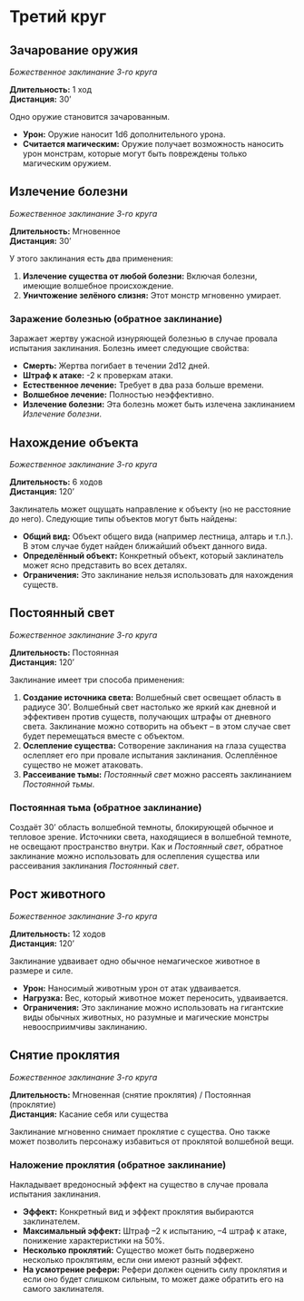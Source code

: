 # Третий круг

## Зачарование оружия

_Божественное заклинание 3-го круга_

**Длительность:** 1 ход\
**Дистанция:** 30’

Одно оружие становится зачарованным.

- **Урон:** Оружие наносит 1d6 дополнительного урона.
- **Считается магическим:** Оружие получает возможность наносить урон монстрам, которые могут быть повреждены только магическим оружием.

## Излечение болезни

_Божественное заклинание 3-го круга_

**Длительность:** Мгновенное\
**Дистанция:** 30’

У этого заклинания есть два применения:

1. **Излечение существа от любой болезни:** Включая болезни, имеющие волшебное происхождение.
2. **Уничтожение зелёного слизня:** Этот монстр мгновенно умирает.

### Заражение болезнью (обратное заклинание)

Заражает жертву ужасной изнуряющей болезнью в случае провала испытания заклинания. Болезнь имеет следующие свойства:

- **Смерть:** Жертва погибает в течении 2d12 дней.
- **Штраф к атаке:** -2 к проверкам атаки.
- **Естественное лечение:** Требует в два раза больше времени.
- **Волшебное лечение:** Полностью неэффективно.
- **Излечение болезни:** Эта болезнь может быть излечена заклинанием _Излечение болезни_.

## Нахождение объекта

_Божественное заклинание 3-го круга_

**Длительность:** 6 ходов\
**Дистанция:** 120’

Заклинатель может ощущать направление к объекту (но не расстояние до него). Следующие типы объектов могут быть найдены:

- **Общий вид:** Объект общего вида (например лестница, алтарь и т.п.). В этом случае будет найден ближайший объект данного вида.
- **Определённый объект:** Конкретный объект, который заклинатель может ясно представить во всех деталях.
- **Ограничения:** Это заклинание нельзя использовать для нахождения существ.

## Постоянный свет

_Божественное заклинание 3-го круга_

**Длительность:** Постоянная\
**Дистанция:** 120’

Заклинание имеет три способа применения:

1. **Создание источника света:** Волшебный свет освещает область в радиусе 30’. Волшебный свет настолько же яркий как дневной и эффективен против существ, получающих штрафы от дневного света. Заклинание можно сотворить на объект – в этом случае свет будет перемещаться вместе с объектом.
2. **Ослепление существа:** Сотворение заклинания на глаза существа ослепляет его при провале испытания заклинания. Ослеплённое существо не может атаковать.
3. **Рассеивание тьмы:** _Постоянный свет_ можно рассеять заклинанием _Постоянной тьмы_.

### Постоянная тьма (обратное заклинание)

Создаёт 30’ область волшебной темноты, блокирующей обычное и тепловое зрение. Источники света, находящиеся в волшебной темноте, не освещают пространство внутри. Как и _Постоянный свет_, обратное заклинание можно использовать для ослепления существа или рассеивания заклинания _Постоянный свет_.

## Рост животного

_Божественное заклинание 3-го круга_

**Длительность:** 12 ходов\
**Дистанция:** 120’

Заклинание удваивает одно обычное немагическое животное в размере и силе.

- **Урон:** Наносимый животным урон от атак удваивается.
- **Нагрузка:** Вес, который животное может переносить, удваивается.
- **Ограничения:** Это заклинание можно использовать на гигантские виды обычных животных, но разумные и магические монстры невоосприимчивы заклинанию.

## Снятие проклятия

_Божественное заклинание 3-го круга_

**Длительность:** Мгновенная (снятие проклятия) / Постоянная (проклятие)\
**Дистанция:** Касание себя или существа

Заклинание мгновенно снимает проклятие с существа. Оно также может позволить персонажу избавиться от проклятой волшебной вещи.

### Наложение проклятия (обратное заклинание)

Накладывает вредоносный эффект на существо в случае провала испытания заклинания.

- **Эффект:** Конкретный вид и эффект проклятия выбираются заклинателем.
- **Максимальный эффект:** Штраф –2 к испытанию, –4 штраф к атаке, понижение характеристики на 50%.
- **Несколько проклятий:** Существо может быть подвержено несколько проклятиям, если они имеют разный эффект.
- **На усмотрение рефери:** Рефери должен оценить силу проклятия и если оно будет слишком сильным, то может даже обратить его на самого заклинателя.
